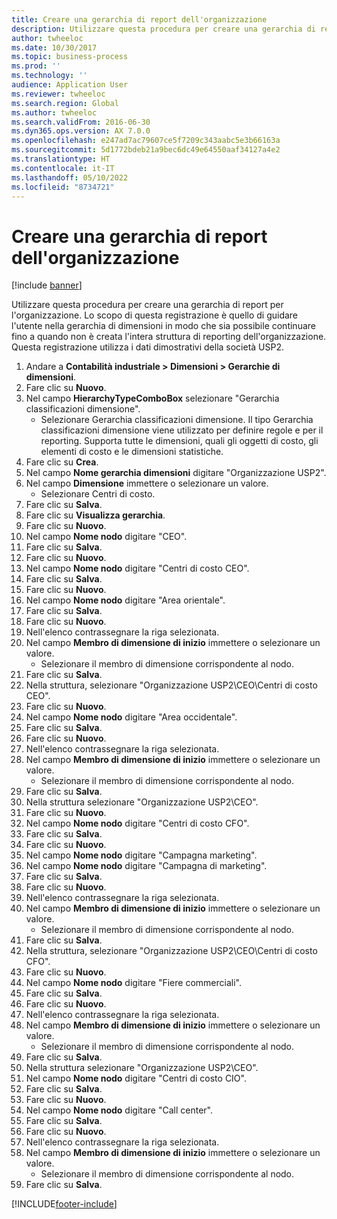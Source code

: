 ```yaml
---
title: Creare una gerarchia di report dell'organizzazione
description: Utilizzare questa procedura per creare una gerarchia di report per l'organizzazione.
author: twheeloc
ms.date: 10/30/2017
ms.topic: business-process
ms.prod: ''
ms.technology: ''
audience: Application User
ms.reviewer: twheeloc
ms.search.region: Global
ms.author: twheeloc
ms.search.validFrom: 2016-06-30
ms.dyn365.ops.version: AX 7.0.0
ms.openlocfilehash: e247ad7ac79607ce5f7209c343aabc5e3b66163a
ms.sourcegitcommit: 5d1772bdeb21a9bec6dc49e64550aaf34127a4e2
ms.translationtype: HT
ms.contentlocale: it-IT
ms.lasthandoff: 05/10/2022
ms.locfileid: "8734721"
---
```

# <a name="create-an-organization-report-hierarchy"></a>Creare una gerarchia di report dell'organizzazione

[!include [banner](../../includes/banner.md)]

Utilizzare questa procedura per creare una gerarchia di report per l'organizzazione. Lo scopo di questa registrazione è quello di guidare l'utente nella gerarchia di dimensioni in modo che sia possibile continuare fino a quando non è creata l'intera struttura di reporting dell'organizzazione. Questa registrazione utilizza i dati dimostrativi della società USP2.

1. Andare a **Contabilità industriale > Dimensioni > Gerarchie di dimensioni**.
2. Fare clic su **Nuovo**.
3. Nel campo **HierarchyTypeComboBox** selezionare "Gerarchia classificazioni dimensione".
    * Selezionare Gerarchia classificazioni dimensione. Il tipo Gerarchia classificazioni dimensione viene utilizzato per definire regole e per il reporting. Supporta tutte le dimensioni, quali gli oggetti di costo, gli elementi di costo e le dimensioni statistiche.  
4. Fare clic su **Crea**.
5. Nel campo **Nome gerarchia dimensioni** digitare "Organizzazione USP2".
6. Nel campo **Dimensione** immettere o selezionare un valore.
    * Selezionare Centri di costo.  
7. Fare clic su **Salva**.
8. Fare clic su **Visualizza gerarchia**.
9. Fare clic su **Nuovo**.
10. Nel campo **Nome nodo** digitare "CEO".
11. Fare clic su **Salva**.
12. Fare clic su **Nuovo**.
13. Nel campo **Nome nodo** digitare "Centri di costo CEO".
14. Fare clic su **Salva**.
15. Fare clic su **Nuovo**.
16. Nel campo **Nome nodo** digitare "Area orientale".
17. Fare clic su **Salva**.
18. Fare clic su **Nuovo**.
19. Nell'elenco contrassegnare la riga selezionata.
20. Nel campo **Membro di dimensione di inizio** immettere o selezionare un valore.
    * Selezionare il membro di dimensione corrispondente al nodo.  
21. Fare clic su **Salva**.
22. Nella struttura, selezionare "Organizzazione USP2\CEO\Centri di costo CEO".
23. Fare clic su **Nuovo**.
24. Nel campo **Nome nodo** digitare "Area occidentale".
25. Fare clic su **Salva**.
26. Fare clic su **Nuovo**.
27. Nell'elenco contrassegnare la riga selezionata.
28. Nel campo **Membro di dimensione di inizio** immettere o selezionare un valore.
    * Selezionare il membro di dimensione corrispondente al nodo.  
29. Fare clic su **Salva**.
30. Nella struttura selezionare "Organizzazione USP2\CEO".
31. Fare clic su **Nuovo**.
32. Nel campo **Nome nodo** digitare "Centri di costo CFO".
33. Fare clic su **Salva**.
34. Fare clic su **Nuovo**.
35. Nel campo **Nome nodo** digitare "Campagna marketing".
36. Nel campo **Nome nodo** digitare "Campagna di marketing".
37. Fare clic su **Salva**.
38. Fare clic su **Nuovo**.
39. Nell'elenco contrassegnare la riga selezionata.
40. Nel campo **Membro di dimensione di inizio** immettere o selezionare un valore.
    * Selezionare il membro di dimensione corrispondente al nodo.  
41. Fare clic su **Salva**.
42. Nella struttura, selezionare "Organizzazione USP2\CEO\Centri di costo CFO".
43. Fare clic su **Nuovo**.
44. Nel campo **Nome nodo** digitare "Fiere commerciali".
45. Fare clic su **Salva**.
46. Fare clic su **Nuovo**.
47. Nell'elenco contrassegnare la riga selezionata.
48. Nel campo **Membro di dimensione di inizio** immettere o selezionare un valore.
    * Selezionare il membro di dimensione corrispondente al nodo.  
49. Fare clic su **Salva**.
50. Nella struttura selezionare "Organizzazione USP2\CEO".
51. Nel campo **Nome nodo** digitare "Centri di costo CIO".
52. Fare clic su **Salva**.
53. Fare clic su **Nuovo**.
54. Nel campo **Nome nodo** digitare "Call center".
55. Fare clic su **Salva**.
56. Fare clic su **Nuovo**.
57. Nell'elenco contrassegnare la riga selezionata.
58. Nel campo **Membro di dimensione di inizio** immettere o selezionare un valore.
    * Selezionare il membro di dimensione corrispondente al nodo.  
59. Fare clic su **Salva**.



[!INCLUDE[footer-include](../../../includes/footer-banner.md)]
